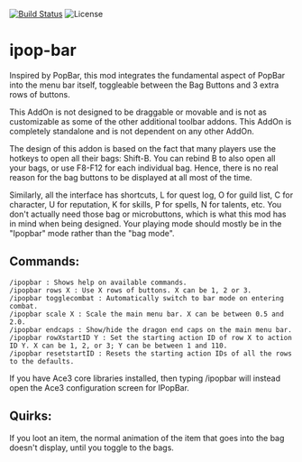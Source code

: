 [![Build Status](https://travis-ci.org/sylvanaar/ipop-bar.svg?branch=master)](https://travis-ci.org/sylvanaar/ipop-bar)
![License](https://img.shields.io/github/license/sylvanaar/ipop-bar)

# ipop-bar
Inspired by PopBar, this mod integrates the fundamental aspect of PopBar into the menu bar itself, toggleable between the Bag Buttons and 3 extra rows of buttons.

This AddOn is not designed to be draggable or movable and is not as customizable as some of the other additional toolbar addons. This AddOn is completely standalone and is not dependent on any other AddOn.

The design of this addon is based on the fact that many players use the hotkeys to open all their bags: Shift-B. You can rebind B to also open all your bags, or use F8-F12 for each individual bag. Hence, there is no real reason for the bag buttons to be displayed at all most of the time.

Similarly, all the interface has shortcuts, L for quest log, O for guild list, C for character, U for reputation, K for skills, P for spells, N for talents, etc. You don't actually need those bag or microbuttons, which is what this mod has in mind when being designed. Your playing mode should mostly be in the "Ipopbar" mode rather than the "bag mode".

## Commands:

```
/ipopbar : Shows help on available commands.
/ipopbar rows X : Use X rows of buttons. X can be 1, 2 or 3.
/ipopbar togglecombat : Automatically switch to bar mode on entering combat.
/ipopbar scale X : Scale the main menu bar. X can be between 0.5 and 2.0.
/ipopbar endcaps : Show/hide the dragon end caps on the main menu bar.
/ipopbar rowXstartID Y : Set the starting action ID of row X to action ID Y. X can be 1, 2, or 3; Y can be between 1 and 110.
/ipopbar resetstartID : Resets the starting action IDs of all the rows to the defaults.
```
If you have Ace3 core libraries installed, then typing /ipopbar will instead open the Ace3 configuration screen for IPopBar.

## Quirks:

If you loot an item, the normal animation of the item that goes into the bag doesn't display, until you toggle to the bags.
